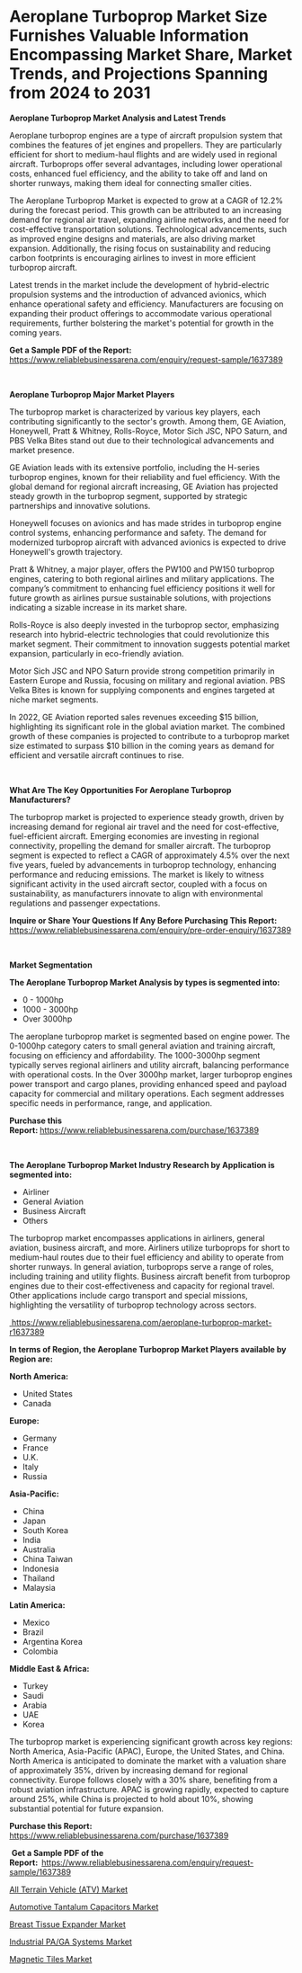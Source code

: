 <p><h1>Aeroplane Turboprop Market Size Furnishes Valuable Information Encompassing Market Share, Market Trends, and Projections Spanning from 2024 to 2031</h1></p><p><strong>Aeroplane Turboprop Market Analysis and Latest Trends</strong></p>
<p><p>Aeroplane turboprop engines are a type of aircraft propulsion system that combines the features of jet engines and propellers. They are particularly efficient for short to medium-haul flights and are widely used in regional aircraft. Turboprops offer several advantages, including lower operational costs, enhanced fuel efficiency, and the ability to take off and land on shorter runways, making them ideal for connecting smaller cities.</p><p>The Aeroplane Turboprop Market is expected to grow at a CAGR of 12.2% during the forecast period. This growth can be attributed to an increasing demand for regional air travel, expanding airline networks, and the need for cost-effective transportation solutions. Technological advancements, such as improved engine designs and materials, are also driving market expansion. Additionally, the rising focus on sustainability and reducing carbon footprints is encouraging airlines to invest in more efficient turboprop aircraft.</p><p>Latest trends in the market include the development of hybrid-electric propulsion systems and the introduction of advanced avionics, which enhance operational safety and efficiency. Manufacturers are focusing on expanding their product offerings to accommodate various operational requirements, further bolstering the market's potential for growth in the coming years.</p></p>
<p><strong>Get a Sample PDF of the Report:&nbsp;</strong> <a href="https://www.reliablebusinessarena.com/enquiry/request-sample/1637389">https://www.reliablebusinessarena.com/enquiry/request-sample/1637389</a></p>
<p>&nbsp;</p>
<p><strong>Aeroplane Turboprop Major Market Players</strong></p>
<p><p>The turboprop market is characterized by various key players, each contributing significantly to the sector's growth. Among them, GE Aviation, Honeywell, Pratt & Whitney, Rolls-Royce, Motor Sich JSC, NPO Saturn, and PBS Velka Bites stand out due to their technological advancements and market presence.</p><p>GE Aviation leads with its extensive portfolio, including the H-series turboprop engines, known for their reliability and fuel efficiency. With the global demand for regional aircraft increasing, GE Aviation has projected steady growth in the turboprop segment, supported by strategic partnerships and innovative solutions.</p><p>Honeywell focuses on avionics and has made strides in turboprop engine control systems, enhancing performance and safety. The demand for modernized turboprop aircraft with advanced avionics is expected to drive Honeywell's growth trajectory.</p><p>Pratt & Whitney, a major player, offers the PW100 and PW150 turboprop engines, catering to both regional airlines and military applications. The company’s commitment to enhancing fuel efficiency positions it well for future growth as airlines pursue sustainable solutions, with projections indicating a sizable increase in its market share.</p><p>Rolls-Royce is also deeply invested in the turboprop sector, emphasizing research into hybrid-electric technologies that could revolutionize this market segment. Their commitment to innovation suggests potential market expansion, particularly in eco-friendly aviation.</p><p>Motor Sich JSC and NPO Saturn provide strong competition primarily in Eastern Europe and Russia, focusing on military and regional aviation. PBS Velka Bites is known for supplying components and engines targeted at niche market segments.</p><p>In 2022, GE Aviation reported sales revenues exceeding $15 billion, highlighting its significant role in the global aviation market. The combined growth of these companies is projected to contribute to a turboprop market size estimated to surpass $10 billion in the coming years as demand for efficient and versatile aircraft continues to rise.</p></p>
<p>&nbsp;</p>
<p><strong>What Are The Key Opportunities For Aeroplane Turboprop Manufacturers?</strong></p>
<p><p>The turboprop market is projected to experience steady growth, driven by increasing demand for regional air travel and the need for cost-effective, fuel-efficient aircraft. Emerging economies are investing in regional connectivity, propelling the demand for smaller aircraft. The turboprop segment is expected to reflect a CAGR of approximately 4.5% over the next five years, fueled by advancements in turboprop technology, enhancing performance and reducing emissions. The market is likely to witness significant activity in the used aircraft sector, coupled with a focus on sustainability, as manufacturers innovate to align with environmental regulations and passenger expectations.</p></p>
<p><strong>Inquire or Share Your Questions If Any Before Purchasing This Report:</strong> <a href="https://www.reliablebusinessarena.com/enquiry/pre-order-enquiry/1637389">https://www.reliablebusinessarena.com/enquiry/pre-order-enquiry/1637389</a></p>
<p>&nbsp;</p>
<p><strong>Market Segmentation</strong></p>
<p><strong>The Aeroplane Turboprop Market Analysis by types is segmented into:</strong></p>
<p><ul><li>0 - 1000hp</li><li>1000 - 3000hp</li><li>Over 3000hp</li></ul></p>
<p><p>The aeroplane turboprop market is segmented based on engine power. The 0-1000hp category caters to small general aviation and training aircraft, focusing on efficiency and affordability. The 1000-3000hp segment typically serves regional airliners and utility aircraft, balancing performance with operational costs. In the Over 3000hp market, larger turboprop engines power transport and cargo planes, providing enhanced speed and payload capacity for commercial and military operations. Each segment addresses specific needs in performance, range, and application.</p></p>
<p><strong>Purchase this Report:&nbsp;</strong><a href="https://www.reliablebusinessarena.com/purchase/1637389">https://www.reliablebusinessarena.com/purchase/1637389</a></p>
<p>&nbsp;</p>
<p><strong>The Aeroplane Turboprop Market Industry Research by Application is segmented into:</strong></p>
<p><ul><li>Airliner</li><li>General Aviation</li><li>Business Aircraft</li><li>Others</li></ul></p>
<p><p>The turboprop market encompasses applications in airliners, general aviation, business aircraft, and more. Airliners utilize turboprops for short to medium-haul routes due to their fuel efficiency and ability to operate from shorter runways. In general aviation, turboprops serve a range of roles, including training and utility flights. Business aircraft benefit from turboprop engines due to their cost-effectiveness and capacity for regional travel. Other applications include cargo transport and special missions, highlighting the versatility of turboprop technology across sectors.</p></p>
<p><a href="https://www.reliablebusinessarena.com/aeroplane-turboprop-market-r1637389">&nbsp;https://www.reliablebusinessarena.com/aeroplane-turboprop-market-r1637389</a></p>
<p><strong>In terms of Region, the Aeroplane Turboprop Market Players available by Region are:</strong></p>
<p>
    <p> <strong> North America: </strong>
        <ul>
            <li>United States</li>
            <li>Canada</li>
        </ul>
        </p> 
    <p> <strong> Europe: </strong>
        <ul>
            <li>Germany</li>
            <li>France</li>
            <li>U.K.</li>
            <li>Italy</li>
            <li>Russia</li>
        </ul>
        </p> 
    <p> <strong> Asia-Pacific: </strong>
        <ul>
            <li>China</li>
            <li>Japan</li>
            <li>South Korea</li>
            <li>India</li>
            <li>Australia</li>
            <li>China Taiwan</li>
            <li>Indonesia</li>
            <li>Thailand</li>
            <li>Malaysia</li>
        </ul>
        </p> 
    <p> <strong> Latin America: </strong>
        <ul>
            <li>Mexico</li>
            <li>Brazil</li>
            <li>Argentina Korea</li>
            <li>Colombia</li>
        </ul>
        </p> 
    <p> <strong> Middle East & Africa: </strong>
        <ul>
            <li>Turkey</li>
            <li>Saudi</li>
            <li>Arabia</li>
            <li>UAE</li>
            <li>Korea</li>
        </ul>
    </p>
    </p>
<p><p>The turboprop market is experiencing significant growth across key regions: North America, Asia-Pacific (APAC), Europe, the United States, and China. North America is anticipated to dominate the market with a valuation share of approximately 35%, driven by increasing demand for regional connectivity. Europe follows closely with a 30% share, benefiting from a robust aviation infrastructure. APAC is growing rapidly, expected to capture around 25%, while China is projected to hold about 10%, showing substantial potential for future expansion.</p></p>
<p><strong>Purchase this Report: </strong><a href="https://www.reliablebusinessarena.com/purchase/1637389">https://www.reliablebusinessarena.com/purchase/1637389</a></p>
<p>&nbsp;<strong>Get a Sample PDF of the Report:&nbsp;&nbsp;</strong><a href="https://www.reliablebusinessarena.com/enquiry/request-sample/1637389">https://www.reliablebusinessarena.com/enquiry/request-sample/1637389</a></p>
<p><strong></strong></p>
<p><p><a href="https://medium.com/@sheldondtickinson9867/how-regional-and-global-trends-are-shaping-the-all-terrain-vehicle-atv-market-for-the-year-2024-b9a96e11f1ad?postPublishedType=repub">All Terrain Vehicle (ATV) Market</a></p><p><a href="https://github.com/napierswinnyfg/Market-Research-Report-List-1/blob/main/automotive-tantalum-capacitors-market.md">Automotive Tantalum Capacitors Market</a></p><p><a href="https://www.linkedin.com/pulse/breast-tissue-expander-market-industry-trends-forecast-ywoye?trackingId=q7ZcLa%2BqQEmwYaaNxVsLPQ%3D%3D">Breast Tissue Expander Market</a></p><p><a href="https://medium.com/@sheldondtickinson9867/exploring-industrial-pa-ga-systems-market-dynamics-global-trends-and-future-growth-prospects-2024-1e53083d18b1?postPublishedType=repub">Industrial PA/GA Systems Market</a></p><p><a href="https://issuu.com/reportprime-2/docs/magnetic-tiles-market-size-2030.ppt_8063eb7fa81ef6">Magnetic Tiles Market</a></p></p>